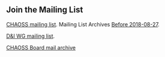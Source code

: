 
## Join the Mailing List

[CHAOSS mailing list](https://lists.linuxfoundation.org/mailman/listinfo/chaoss). Mailing List Archives [Before 2018-08-27](https://lists.linuxfoundation.org/pipermail/oss-health-metrics/).

[D&I WG mailing list](https://lists.linuxfoundation.org/mailman/listinfo/chaoss-diversity-inclusion).

[CHAOSS Board mail archive](https://lists.linuxfoundation.org/pipermail/chaoss-members/)
